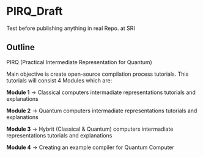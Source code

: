 # PIRQ_Draft

Test before publishing anything in real Repo. at SRI

## Outline

PIRQ (Practical Intermediate Representation for Quantum)

Main objective is create open-source compilation process tutorials. This tutorials will consist 4 Modules which are:

**Module 1** -> Classical computers intermadiate representations tutorials and explanations

**Module 2** -> Quantum computers intermadiate representations tutorials and explanations

**Module 3** -> Hybrit (Classical & Quantum) computers intermadiate representations tutorials and explanations

**Module 4** -> Creating an example compiler for Quantum Computer
